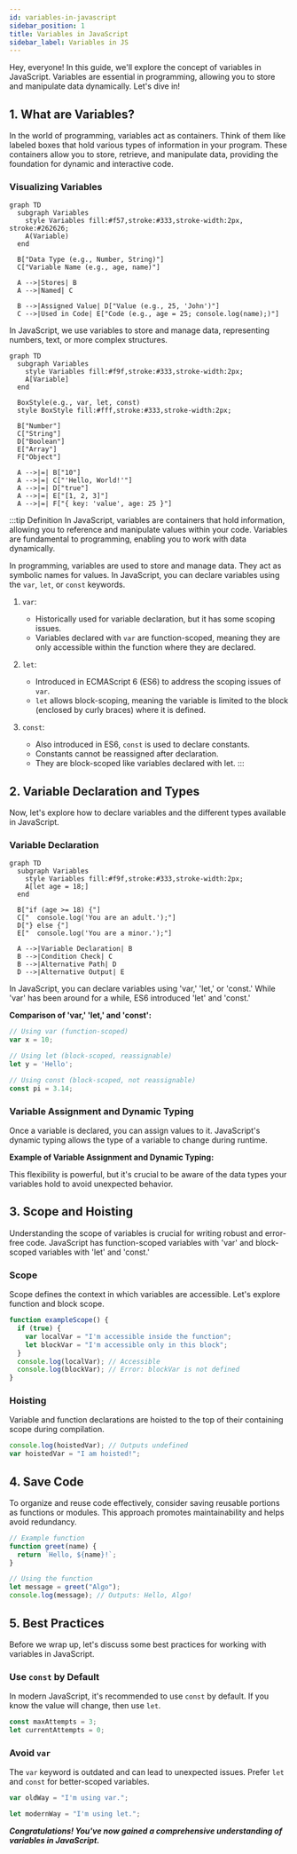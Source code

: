 ```yaml
---
id: variables-in-javascript
sidebar_position: 1
title: Variables in JavaScript
sidebar_label: Variables in JS
---
```


Hey, everyone! In this guide, we'll explore the concept of variables in JavaScript. Variables are essential in programming, allowing you to store and manipulate data dynamically. Let's dive in!

<AdsComponent />

## 1. What are Variables?

In the world of programming, variables act as containers. Think of them like labeled boxes that hold various types of information in your program. These containers allow you to store, retrieve, and manipulate data, providing the foundation for dynamic and interactive code.

### Visualizing Variables

```mermaid
graph TD
  subgraph Variables
    style Variables fill:#f57,stroke:#333,stroke-width:2px, stroke:#262626;
    A(Variable)
  end

  B["Data Type (e.g., Number, String)"]
  C["Variable Name (e.g., age, name)"]

  A -->|Stores| B
  A -->|Named| C

  B -->|Assigned Value| D["Value (e.g., 25, 'John')"]
  C -->|Used in Code| E["Code (e.g., age = 25; console.log(name);)"]
```

In JavaScript, we use variables to store and manage data, representing numbers, text, or more complex structures.

```mermaid
graph TD
  subgraph Variables
    style Variables fill:#f9f,stroke:#333,stroke-width:2px;
    A[Variable]
  end

  BoxStyle(e.g., var, let, const)
  style BoxStyle fill:#fff,stroke:#333,stroke-width:2px;

  B["Number"]
  C["String"]
  D["Boolean"]
  E["Array"]
  F["Object"]

  A -->|=| B["10"]
  A -->|=| C["'Hello, World!'"]
  A -->|=| D["true"]
  A -->|=| E["[1, 2, 3]"]
  A -->|=| F["{ key: 'value', age: 25 }"]
```

:::tip Definition 
In JavaScript, variables are containers that hold information, allowing you to reference and manipulate values within your code. Variables are fundamental to programming, enabling you to work with data dynamically.

In programming, variables are used to store and manage data. They act as symbolic names for values. In JavaScript, you can declare variables using the `var`, `let`, or `const` keywords.

1. `var`:

   - Historically used for variable declaration, but it has some scoping issues.
   - Variables declared with `var` are function-scoped, meaning they are only accessible within the function where they are declared.

2. `let`:

   - Introduced in ECMAScript 6 (ES6) to address the scoping issues of `var`.
   - `let` allows block-scoping, meaning the variable is limited to the block (enclosed by curly braces) where it is defined.

3. `const`:

   - Also introduced in ES6, `const` is used to declare constants.
   - Constants cannot be reassigned after declaration.
   - They are block-scoped like variables declared with let.
:::

<Ads />

## 2. Variable Declaration and Types

Now, let's explore how to declare variables and the different types available in JavaScript.

### Variable Declaration

```mermaid
graph TD
  subgraph Variables
    style Variables fill:#f9f,stroke:#333,stroke-width:2px;
    A[let age = 18;]
  end

  B["if (age >= 18) {"]
  C["  console.log('You are an adult.');"]
  D["} else {"]
  E["  console.log('You are a minor.');"]

  A -->|Variable Declaration| B
  B -->|Condition Check| C
  B -->|Alternative Path| D
  D -->|Alternative Output| E
```

In JavaScript, you can declare variables using 'var,' 'let,' or 'const.' While 'var' has been around for a while, ES6 introduced 'let' and 'const.'

**Comparison of 'var,' 'let,' and 'const':**

```javascript
// Using var (function-scoped)
var x = 10;

// Using let (block-scoped, reassignable)
let y = 'Hello';

// Using const (block-scoped, not reassignable)
const pi = 3.14;
```

### Variable Assignment and Dynamic Typing

Once a variable is declared, you can assign values to it. JavaScript's dynamic typing allows the type of a variable to change during runtime.

**Example of Variable Assignment and Dynamic Typing:**

<!-- Visual Aid: Code example demonstrating variable assignment and dynamic typing -->

This flexibility is powerful, but it's crucial to be aware of the data types your variables hold to avoid unexpected behavior.

<AdsComponent />

## 3. Scope and Hoisting

Understanding the scope of variables is crucial for writing robust and error-free code. JavaScript has function-scoped variables with 'var' and block-scoped variables with 'let' and 'const.'

### Scope

Scope defines the context in which variables are accessible. Let's explore function and block scope.

```javascript
function exampleScope() {
  if (true) {
    var localVar = "I'm accessible inside the function";
    let blockVar = "I'm accessible only in this block";
  }
  console.log(localVar); // Accessible
  console.log(blockVar); // Error: blockVar is not defined
}
```

### Hoisting

Variable and function declarations are hoisted to the top of their containing scope during compilation.

```javascript
console.log(hoistedVar); // Outputs undefined
var hoistedVar = "I am hoisted!";
```

## 4. Save Code

To organize and reuse code effectively, consider saving reusable portions as functions or modules. This approach promotes maintainability and helps avoid redundancy.

```javascript
// Example function
function greet(name) {
  return `Hello, ${name}!`;
}

// Using the function
let message = greet("Algo");
console.log(message); // Outputs: Hello, Algo!
```

<Ads />

## 5. Best Practices

Before we wrap up, let's discuss some best practices for working with variables in JavaScript.

### Use `const` by Default

In modern JavaScript, it's recommended to use `const` by default. If you know the value will change, then use `let`.

```js
const maxAttempts = 3;
let currentAttempts = 0;
```

### Avoid `var`

The `var` keyword is outdated and can lead to unexpected issues. Prefer `let` and `const` for better-scoped variables.

```js
var oldWay = "I'm using var.";

let modernWay = "I'm using let.";
```

***Congratulations! You've now gained a comprehensive understanding of variables in JavaScript.***